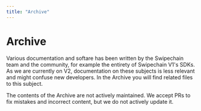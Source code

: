 ```yaml
---
title: "Archive"
---
```


# Archive

Various documentation and softare has been written by the Swipechain team and the community, for example the entirety of Swipechain V1's SDKs. As we are currently on V2, documentation on these subjects is less relevant and might confuse new developers. In the Archive you will find related files to this subject.

The contents of the Archive are not actively maintained. We accept PRs to fix mistakes and incorrect content, but we do not actively update it.
